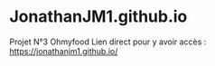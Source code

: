 # JonathanJM1.github.io
Projet N°3 Ohmyfood 
Lien direct pour y avoir accès : https://jonathanjm1.github.io/
